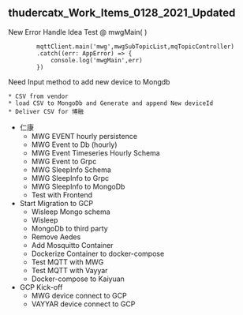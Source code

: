 ## thudercatx_Work_Items_0128_2021_Updated



New Error Handle Idea Test @ mwgMain( )

```
        mqttClient.main('mwg',mwgSubTopicList,mqTopicController)
        .catch((err: AppError) => {
            console.log('mwgMain',err)
        })
```



Need Input method to add new device to Mongdb 

	* CSV from vendor 
	* load CSV to MongoDb and Generate and append New deviceId
	* Deliver CSV for 博融

* 仁康
  * MWG EVENT hourly persistence
  * MWG Event to Db (hourly)
  * MWG Event Timeseries Hourly Schema
  * MWG Event to Grpc
  * MWG SleepInfo Schema
  * MWG SleepInfo to Grpc
  * MWG SleepInfo to MongoDb
  * Test with Frontend
* Start Migration to GCP
  * Wisleep Mongo schema
  * Wisleep 
  * MongoDb to third party
  * Remove Aedes
  * Add Mosquitto Container
  * Dockerize Container to docker-compose
  * Test MQTT with MWG
  * Test MQTT with Vayyar
  * Docker-compose to Kaiyuan
* GCP Kick-off
  * MWG device connect to GCP
  * VAYYAR device connect to GCP



